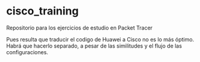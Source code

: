 # cisco_training
Repositorio para los ejercicios de estudio en Packet Tracer

Pues resulta que traducir el codigo de Huawei a Cisco no es lo más óptimo. Habrá que hacerlo separado, a pesar de las similitudes y el flujo de las configuraciones.
